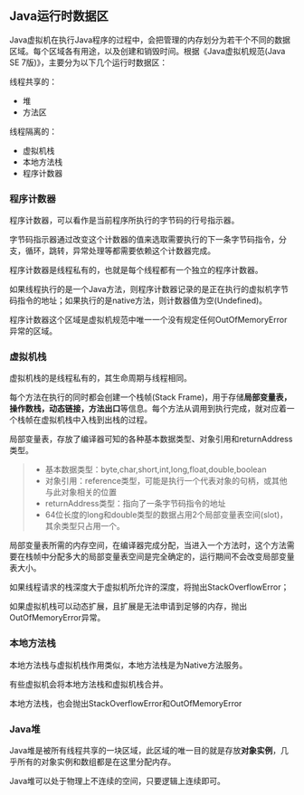 ## Java运行时数据区
Java虚拟机在执行Java程序的过程中，会把管理的内存划分为若干个不同的数据区域。每个区域各有用途，以及创建和销毁时间。根据《Java虚拟机规范(Java SE 7版)》，主要分为以下几个运行时数据区：

线程共享的：

- 堆
- 方法区

线程隔离的：

- 虚拟机栈
- 本地方法栈
- 程序计数器

### 程序计数器
程序计数器，可以看作是当前程序所执行的字节码的行号指示器。

字节码指示器通过改变这个计数器的值来选取需要执行的下一条字节码指令，分支，循环，跳转，异常处理等都需要依赖这个计数器完成。

程序计数器是线程私有的，也就是每个线程都有一个独立的程序计数器。

如果线程执行的是一个Java方法，则程序计数器记录的是正在执行的虚拟机字节码指令的地址；如果执行的是native方法，则计数器值为空(Undefined)。

程序计数器这个区域是虚拟机规范中唯一一个没有规定任何OutOfMemoryError异常的区域。

### 虚拟机栈
虚拟机栈的是线程私有的，其生命周期与线程相同。

每个方法在执行的同时都会创建一个栈帧(Stack Frame)，用于存储**局部变量表，操作数栈，动态链接，方法出口**等信息。每个方法从调用到执行完成，就对应着一个栈帧在虚拟机栈中入栈到出栈的过程。

局部变量表，存放了编译器可知的各种基本数据类型、对象引用和returnAddress类型。
> - 基本数据类型：byte,char,short,int,long,float,double,boolean
> - 对象引用：reference类型，可能是执行一个代表对象的句柄，或其他与此对象相关的位置
> - returnAddress类型：指向了一条字节码指令的地址
> - 64位长度的long和double类型的数据占用2个局部变量表空间(slot)，其余类型只占用一个。

局部变量表所需的内存空间，在编译器完成分配，当进入一个方法时，这个方法需要在栈帧中分配多大的局部变量表空间是完全确定的，运行期间不会改变局部变量表大小。

如果线程请求的栈深度大于虚拟机所允许的深度，将抛出StackOverflowError；

如果虚拟机栈可以动态扩展，且扩展是无法申请到足够的内存，抛出OutOfMemoryError异常。

### 本地方法栈
本地方法栈与虚拟机栈作用类似，本地方法栈是为Native方法服务。

有些虚拟机会将本地方法栈和虚拟机栈合并。

本地方法栈，也会抛出StackOverflowError和OutOfMemoryError

### Java堆
Java堆是被所有线程共享的一块区域，此区域的唯一目的就是存放**对象实例**，几乎所有的对象实例和数组都是在这里分配内存。

Java堆可以处于物理上不连续的空间，只要逻辑上连续即可。

